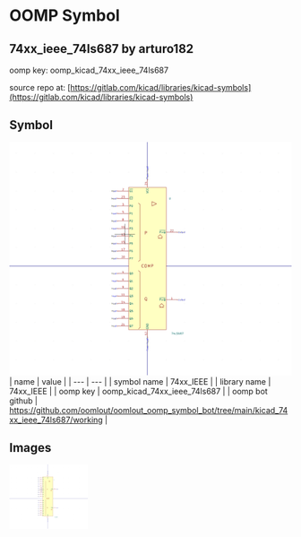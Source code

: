 # OOMP Symbol  
## 74xx_ieee_74ls687  by arturo182  
  
oomp key: oomp_kicad_74xx_ieee_74ls687  
  
source repo at: [https://gitlab.com/kicad/libraries/kicad-symbols](https://gitlab.com/kicad/libraries/kicad-symbols)  
## Symbol  
  
[![working.png](working_600.png)](working.png)  
| name | value | 
| --- | --- | 
| symbol name | 74xx_IEEE | 
| library name | 74xx_IEEE | 
| oomp key | oomp_kicad_74xx_ieee_74ls687 | 
| oomp bot github | https://github.com/oomlout/oomlout_oomp_symbol_bot/tree/main/kicad_74xx_ieee_74ls687/working | 
## Images  
  
[![working.png](working_140.png)](working.png)  
